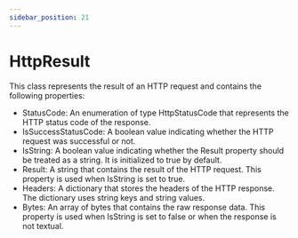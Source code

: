 ```yaml
---
sidebar_position: 21
---
```

# HttpResult

This class represents the result of an HTTP request and contains the following properties:

- StatusCode: An enumeration of type HttpStatusCode that represents the HTTP status code of the response.
- IsSuccessStatusCode: A boolean value indicating whether the HTTP request was successful or not.
- IsString: A boolean value indicating whether the Result property should be treated as a string. It is initialized to true by default.
- Result: A string that contains the result of the HTTP request. This property is used when IsString is set to true.
- Headers: A dictionary that stores the headers of the HTTP response. The dictionary uses string keys and string values.
- Bytes: An array of bytes that contains the raw response data. This property is used when IsString is set to false or when the response is not textual.
